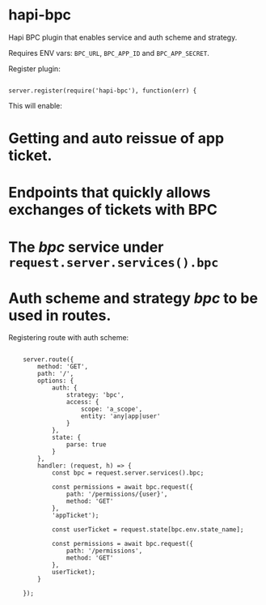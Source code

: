 # hapi-bpc

Hapi BPC plugin that enables service and auth scheme and strategy.

Requires ENV vars: `BPC_URL`, `BPC_APP_ID` and `BPC_APP_SECRET`.


Register plugin:

```

server.register(require('hapi-bpc'), function(err) {

```

This will enable:

# Getting and auto reissue of app ticket.
# Endpoints that quickly allows exchanges of tickets with BPC
# The _bpc_ service under `request.server.services().bpc`
# Auth scheme and strategy _bpc_ to be used in routes.


Registering route with auth scheme:

```

    server.route({
        method: 'GET',
        path: '/',
        options: {
            auth: {
                strategy: 'bpc',
                access: {
                    scope: 'a_scope',
                    entity: 'any|app|user'
                }
            },
            state: {
                parse: true
            }
        },
        handler: (request, h) => {
            const bpc = request.server.services().bpc;

            const permissions = await bpc.request({
                path: '/permissions/{user}',
                method: 'GET'
            },
            'appTicket');

            const userTicket = request.state[bpc.env.state_name];

            const permissions = await bpc.request({
                path: '/permissions',
                method: 'GET'
            },
            userTicket);
        }

    });

```

